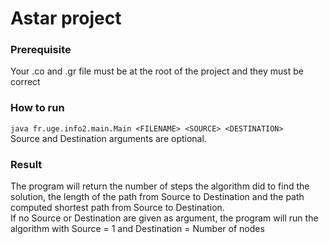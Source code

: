 # Astar project

### Prerequisite

Your .co and .gr file must be at the root of the project and they must be correct

### How to run

```java fr.uge.info2.main.Main <FILENAME> <SOURCE> <DESTINATION>```  
Source and Destination arguments are optional.

### Result

The program will return the number of steps the algorithm did to find the solution, the length of the path from Source to Destination and the path computed shortest path from Source to Destination.  
If no Source or Destination are given as argument, the program will run the algorithm with Source = 1 and Destination = Number of nodes